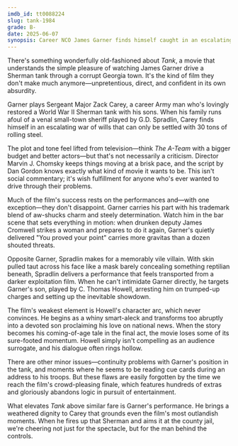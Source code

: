 ```yaml
---
imdb_id: tt0088224
slug: tank-1984
grade: B-
date: 2025-06-07
synopsis: Career NCO James Garner finds himself caught in an escalating war of wills with a venal small-town sheriff--a war that can only be settled with 30 tons of rolling steel.
---
```


There's something wonderfully old-fashioned about _Tank_, a movie that understands the simple pleasure of watching James Garner drive a Sherman tank through a corrupt Georgia town. It's the kind of film they don't make much anymore—unpretentious, direct, and confident in its own absurdity.

Garner plays Sergeant Major Zack Carey, a career Army man who's lovingly restored a World War II Sherman tank with his sons. When his family runs afoul of a venal small-town sheriff played by G.D. Spradlin, Carey finds himself in an escalating war of wills that can only be settled with 30 tons of rolling steel.

The plot and tone feel lifted from television—think _The A-Team_ with a bigger budget and better actors—but that's not necessarily a criticism. Director Marvin J. Chomsky keeps things moving at a brisk pace, and the script by Dan Gordon knows exactly what kind of movie it wants to be. This isn't social commentary; it's wish fulfillment for anyone who's ever wanted to drive through their problems.

Much of the film's success rests on the performances and—with one exception—they don't disappoint. Garner carries his part with his trademark blend of aw-shucks charm and steely determination. Watch him in the bar scene that sets everything in motion: when drunken deputy James Cromwell strikes a woman and prepares to do it again, Garner's quietly delivered "You proved your point" carries more gravitas than a dozen shouted threats. 

Opposite Garner, Spradlin makes for a memorably vile villain. With skin pulled taut across his face like a mask barely concealing something reptilian beneath, Spradlin delivers a performance that feels transported from a darker exploitation film. When he can't intimidate Garner directly, he targets Garner's son, played by C. Thomas Howell, arresting him on trumped-up charges and setting up the inevitable showdown.

The film's weakest element is Howell's character arc, which never convinces. He begins as a whiny smart-aleck and transforms too abruptly into a devoted son proclaiming his love on national news. When the story becomes his coming-of-age tale in the final act, the movie loses some of its sure-footed momentum. Howell simply isn't compelling as an audience surrogate, and his dialogue often rings hollow.

There are other minor issues—continuity problems with Garner's position in the tank, and moments where he seems to be reading cue cards during an address to his troops. But these flaws are easily forgotten by the time we reach the film's crowd-pleasing finale, which features hundreds of extras and gloriously abandons logic in pursuit of entertainment.

What elevates _Tank_ above similar fare is Garner's performance. He brings a weathered dignity to Carey that grounds even the film's most outlandish moments. When he fires up that Sherman and aims it at the county jail, we're cheering not just for the spectacle, but for the man behind the controls.

